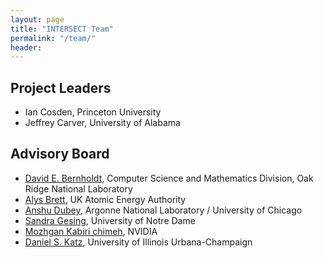 ```yaml
---
layout: page
title: "INTERSECT Team"
permalink: "/team/"
header:
---
```




## Project Leaders

* Ian Cosden, Princeton University
* Jeffrey Carver, University of Alabama


## Advisory Board


* [David E. Bernholdt](https://csmd.ornl.gov/profile/david-bernholdt), Computer Science and Mathematics Division, Oak Ridge National Laboratory
* [Alys Brett](https://www.linkedin.com/in/alysbrett/), UK Atomic Energy Authority 
* [Anshu Dubey](https://www.anl.gov/profile/anshu-dubey), Argonne National Laboratory / University of Chicago
* [Sandra Gesing](http://sandra-gesing.com/), University of Notre Dame
* [Mozhgan Kabiri chimeh](http://mkchimeh.com/), NVIDIA
* [Daniel S. Katz](http://danielskatz.org/), University of Illinois Urbana-Champaign
